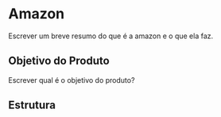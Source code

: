 # Amazon

Escrever um breve resumo do que é a amazon e o que ela faz.


## Objetivo do Produto

Escrever qual é o objetivo do produto?

## Estrutura